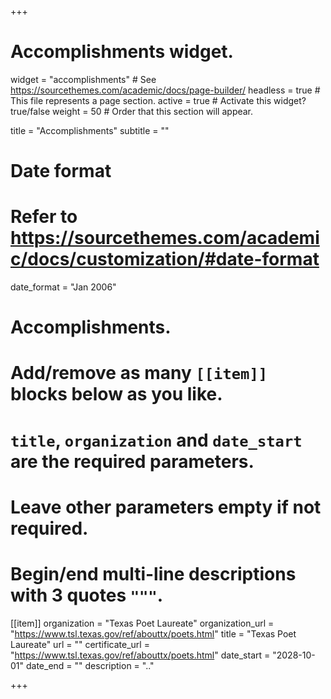 +++
# Accomplishments widget.
widget = "accomplishments"  # See https://sourcethemes.com/academic/docs/page-builder/
headless = true  # This file represents a page section.
active = true  # Activate this widget? true/false
weight = 50  # Order that this section will appear.

title = "Accomplish&shy;ments"
subtitle = ""

# Date format
#   Refer to https://sourcethemes.com/academic/docs/customization/#date-format
date_format = "Jan 2006"

# Accomplishments.
#   Add/remove as many `[[item]]` blocks below as you like.
#   `title`, `organization` and `date_start` are the required parameters.
#   Leave other parameters empty if not required.
#   Begin/end multi-line descriptions with 3 quotes `"""`.

[[item]]
  organization = "Texas Poet Laureate"
  organization_url = "https://www.tsl.texas.gov/ref/abouttx/poets.html"
  title = "Texas Poet Laureate"
  url = ""
  certificate_url = "https://www.tsl.texas.gov/ref/abouttx/poets.html"
  date_start = "2028-10-01"
  date_end = ""
  description = ".."


+++
